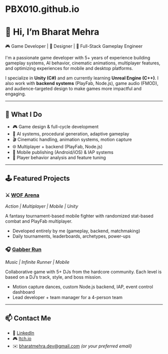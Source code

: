 # PBX010.github.io
# 👋 Hi, I’m Bharat Mehra
🎮 Game Developer | 🎨 Designer | 🔧 Full-Stack Gameplay Engineer

I'm a passionate game developer with 5+ years of experience building gameplay systems, AI behavior, cinematic animations, multiplayer features, and optimizing experiences for mobile and desktop platforms.

I specialize in **Unity (C#)** and am currently learning **Unreal Engine (C++)**. I also work with **backend systems** (PlayFab, Node.js), game audio (FMOD), and audience-targeted design to make games more impactful and engaging.

---

## 🧠 What I Do
- 🎮 Game design & full-cycle development
- 🧠 AI systems, procedural generation, adaptive gameplay
- 🎬 Cinematic handling, animation systems, motion capture
- 🌐 Multiplayer + backend (PlayFab, Node.js)
- 📱 Mobile publishing (Android/iOS) & IAP systems
- 🎯 Player behavior analysis and feature tuning

---

## 🕹️ Featured Projects

### ⚔️ [WOF Arena](#)
*Action | Multiplayer | Mobile | Unity*

A fantasy tournament-based mobile fighter with randomized stat-based combat and PlayFab multiplayer.

- Developed entirely by me (gameplay, backend, matchmaking)
- Daily tournaments, leaderboards, archetypes, power-ups

### 🎧 [Gabber Run](#)
*Music | Infinite Runner | Mobile*

Collaborative game with 5+ DJs from the hardcore community. Each level is based on a DJ’s track, style, and boss mission.

- Motion capture dances, custom Node.js backend, IAP, event control dashboard
- Lead developer + team manager for a 4-person team

---

## 📫 Contact Me

- 💼 [LinkedIn](https://linkedin.com/in/YOUR-LINK)
- 🎮 [Itch.io](https://YOUR-ITCH-PAGE.itch.io)
- ✉️ bharatmehra.dev@gmail.com *(or your preferred email)*
